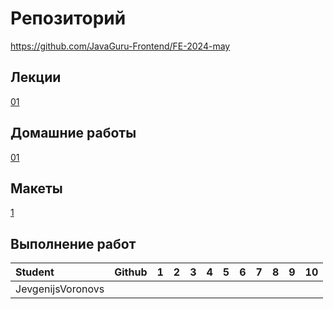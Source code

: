 # Репозиторий
https://github.com/JavaGuru-Frontend/FE-2024-may

## Лекции
[01]()  


## Домашние работы 
[01]()  

## Макеты
[1](https://www.figma.com/design/2vADRKfUnTywc18RLUuR5Z/Template-%E2%84%961?node-id=0%3A1&t=fZ8vu5z5u3erzemy-1)   

## Выполнение работ
| Student               | Github           | 1 | 2 | 3 | 4 | 5 | 6 | 7 | 8 | 9 | 10 | 
| :-------------------- | :--------------- |:-:|:-:|:-:|:-:|:-:|:-:|:-:|:-:|:-:|:--:|
| JevgenijsVoronovs     |                  |   |   |   |   |   |   |   |   |   |    | 
